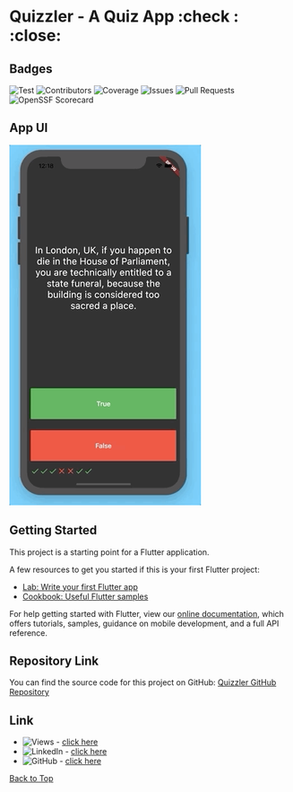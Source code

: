 <a name="top"></a>
# Quizzler - A Quiz App :check : :close:

[//]: # (## Check your skills and answer the questions)
[//]: # (![Quizzler Stats]&#40;https://github-readme-stats.vercel.app/api?username=Simobara&show_icons=true&theme=radical&#41;)
[//]: # (![Top Langs]&#40;https://github-readme-stats.vercel.app/api/top-langs/?username=Simobara&layout=compact&theme=radical&#41;)


## Badges
![Test](https://img.shields.io/badge/Test-passing-brightgreen)
![Contributors](https://img.shields.io/badge/contributors-267-brightgreen)
![Coverage](https://img.shields.io/badge/codecov-98%25-brightgreen)
![Issues](https://img.shields.io/badge/issues-114%20open-blue)
![Pull Requests](https://img.shields.io/badge/pull%20requests-171%20open-blue)
![OpenSSF Scorecard](https://img.shields.io/badge/openssf%20scorecard-8-brightgreen)


## App UI
![Finished App](Quizzler.gif)


## Getting Started
This project is a starting point for a Flutter application.

A few resources to get you started if this is your first Flutter project:
- [Lab: Write your first Flutter app](https://flutter.dev/docs/get-started/codelab)
- [Cookbook: Useful Flutter samples](https://flutter.dev/docs/cookbook)

For help getting started with Flutter, view our [online documentation](https://flutter.dev/docs), which offers tutorials, samples, guidance on mobile development, and a full API reference.


## Repository Link
You can find the source code for this project on GitHub: [Quizzler GitHub Repository](https://github.com/Simobara/F_TrueFalse.git)


## Link

- ![Views](https://img.shields.io/youtube/views/dQw4w9WgXcQ?style=social) - [click here](https://www.youtube.com/watch?v=dQw4w9WgXcQ)
- ![LinkedIn](https://img.shields.io/badge/LinkedIn-Connect-blue?style=social&logo=linkedin) - [click here](https://www.linkedin.com/in/siba2410)
- ![GitHub](https://img.shields.io/badge/GitHub-Profile-blue?style=social&logo=github) - [click here](https://github.com/Simobara)


[Back to Top](##top)